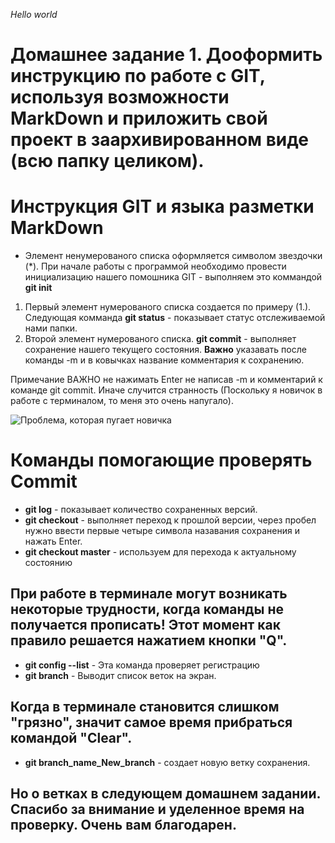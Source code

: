 *Hello world*
# Домашнее задание 1. Дооформить инструкцию по работе с GIT, используя возможности MarkDown и приложить свой проект в заархивированном виде (всю папку целиком).
# **Инструкция GIT и языка разметки MarkDown**
* Элемент ненумерованого списка оформляется символом звездочки (*). При начале работы с программой необходимо провести инициализацию нашего помошника GIT - выполняем это коммандой **git init**
1. Первый элемент нумерованого списка создается по примеру (1.). Следующая комманда **git status** - показывает статус отслеживаемой нами папки.
2. Второй элемент нумерованого списка. **git commit** - выполняет сохранение нашего текущего состояния. __**Важно**__ указавать после команды -m и в ковычках название комментария к сохранению.


Примечание ВАЖНО не нажимать Enter не написав -m и комментарий к команде git commit. Иначе случится странность (Поскольку я новичок в работе с терминалом, то меня это очень напугало).

![Проблема, которая пугает новичка](Problem.jpg)

# Команды помогающие проверять Commit
*  **git log** - показывает количество сохраненных версий.
* **git checkout** - выполняет переход к прошлой версии, через пробел нужно ввести первые четыре символа назавания сохранения и нажать Enter.
* **git checkout master** - используем для перехода к актуальному состоянию 
## При работе в терминале могут возникать некоторые трудности, когда команды не получается прописать! Этот момент как правило решается нажатием кнопки **"Q"**.
* **git config --list** - Эта команда проверяет регистрацию
* **git branch** - Выводит список веток на экран.
## Когда в терминале становится слишком "грязно", значит самое время прибраться командой "Clear".
* **git branch_name_New_branch** - создает новую ветку сохранения.
## Но о ветках в следующем домашнем задании. Спасибо за внимание и уделенное время на проверку. Очень вам благодарен.